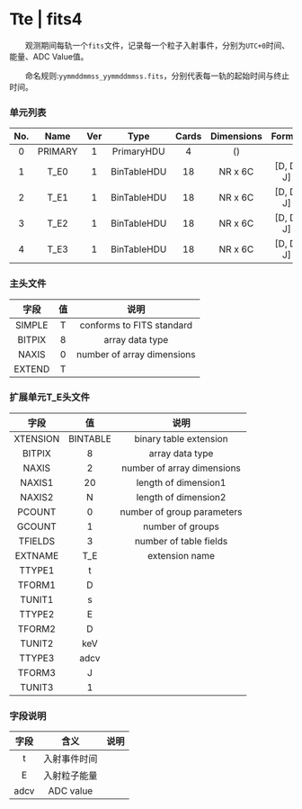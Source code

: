 # Tte | fits4

&emsp;&emsp;观测期间每轨一个`fits`文件，记录每一个粒子入射事件，分别为`UTC+0`时间、能量、ADC Value值。

&emsp;&emsp;命名规则:`yymmddmmss_yymmddmmss.fits`，分别代表每一轨的起始时间与终止时间。

### 单元列表

| No. |   Name  | Ver |     Type    | Cards | Dimensions |  Format   |
|:---:|:-------:|:---:|:-----------:|:-----:|:----------:|:---------:|
|  0  | PRIMARY |  1  |  PrimaryHDU |   4   |     ()     |           |
|  1  |   T_E0  |  1  | BinTableHDU |   18  |   NR x 6C  | [D, D, J] |
|  2  |   T_E1  |  1  | BinTableHDU |   18  |   NR x 6C  | [D, D, J] |
|  3  |   T_E2  |  1  | BinTableHDU |   18  |   NR x 6C  | [D, D, J] |
|  4  |   T_E3  |  1  | BinTableHDU |   18  |   NR x 6C  | [D, D, J] |

### 主头文件

|  字段  | 值 |            说明             |
|:------:|:--:|:--------------------------:|
| SIMPLE | T  | conforms to FITS standard  |
| BITPIX | 8  | array data type            |
| NAXIS  | 0  | number of array dimensions |
| EXTEND | T  |                            |

### 扩展单元T_E头文件

|   字段   |     值    |            说明            |
|:--------:|:---------:|:--------------------------:|
| XTENSION |  BINTABLE |   binary table extension   |
|  BITPIX  |     8     |       array data type      |
|   NAXIS  |     2     | number of array dimensions |
|  NAXIS1  |     20    |    length of dimension1    |
|  NAXIS2  |      N    |    length of dimension2    |
|  PCOUNT  |     0     | number of group parameters |
|  GCOUNT  |     1     |      number of groups      |
|  TFIELDS |     3     |   number of table fields   |
|  EXTNAME |    T_E    |       extension name       |
|  TTYPE1  |     t     |                            |
|  TFORM1  |     D     |                            |
|  TUNIT1  |     s     |                            |
|  TTYPE2  |     E     |                            |
|  TFORM2  |     D     |                            |
|  TUNIT2  |    keV    |                            |
|  TTYPE3  |   adcv    |                            |
|  TFORM3  |     J     |                            |
|  TUNIT3  |     1     |                            |

### 字段说明

|    字段   |      含义      |    说明    |
|:---------:|:--------------:|:----------:|
|     t     |  入射事件时间  |            |
|     E     |  入射粒子能量  |            |
|   adcv    |   ADC value   |            |